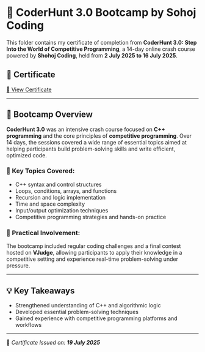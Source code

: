 # 🎯 CoderHunt 3.0 Bootcamp by Sohoj Coding

This folder contains my certificate of completion from **CoderHunt 3.0: Step Into the World of Competitive Programming**, a 14-day online crash course powered by **Shohoj Coding**, held from **2 July 2025 to 16 July 2025**.

## 📜 Certificate
[📄 View Certificate](https://github.com/Hurairiam/certifications/blob/main/CoderHunt%203.0%20Bootcamp%20by%20Shohoj%20Coding/CoderHunt-3.0-Certificate.pdf)

---

## 🧠 Bootcamp Overview

**CoderHunt 3.0** was an intensive crash course focused on **C++ programming** and the core principles of **competitive programming**. Over 14 days, the sessions covered a wide range of essential topics aimed at helping participants build problem-solving skills and write efficient, optimized code.

### 📘 Key Topics Covered:
- C++ syntax and control structures  
- Loops, conditions, arrays, and functions  
- Recursion and logic implementation  
- Time and space complexity  
- Input/output optimization techniques  
- Competitive programming strategies and hands-on practice  

### 🧩 Practical Involvement:
The bootcamp included regular coding challenges and a final contest hosted on **VJudge**, allowing participants to apply their knowledge in a competitive setting and experience real-time problem-solving under pressure.

---

## 💡 Key Takeaways
- Strengthened understanding of C++ and algorithmic logic  
- Developed essential problem-solving techniques  
- Gained experience with competitive programming platforms and workflows

---

📌 _Certificate Issued on: **19 July 2025**_

